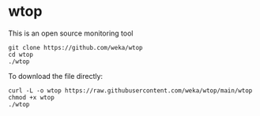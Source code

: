 # wtop

This is an open source monitoring tool

```
git clone https://github.com/weka/wtop
cd wtop
./wtop
```

To download the file directly:
```
curl -L -o wtop https://raw.githubusercontent.com/weka/wtop/main/wtop
chmod +x wtop
./wtop
```


